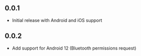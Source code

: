 ## 0.0.1

* Initial release with Android and iOS support

## 0.0.2

* Add support for Android 12 (Bluetooth permissions request)
